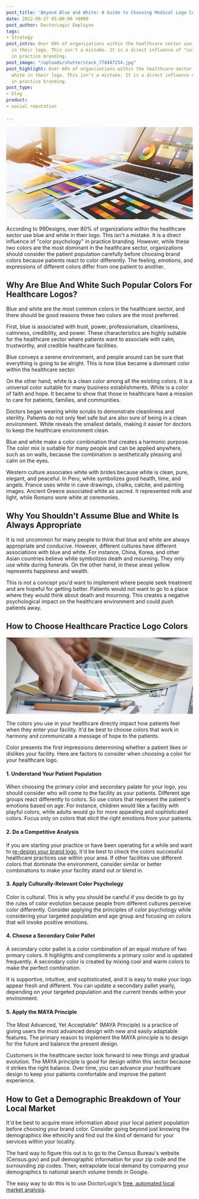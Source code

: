 ```yaml
---
post_title: 'Beyond Blue and White: A Guide to Choosing Medical Logo Colors'
date: 2022-09-27 05:00:00 +0000
post_author: DoctorLogic Employee
tags:
- Strategy
post_intro: Over 80% of organizations within the healthcare sector use blue and white
  in their logo. This isn't a mistake. It is a direct influence of "color psychology"
  in practice branding.
post_image: "/uploads/shutterstock_778487254.jpg"
post_highlight: Over 80% of organizations within the healthcare sector use blue and
  white in their logo. This isn't a mistake. It is a direct influence of "color psychology"
  in practice branding.
post_type:
- blog
product:
- social reputation

---
```

![](/uploads/shutterstock_1017155545.jpg)

According to 99Designs, over 80% of organizations within the healthcare sector use blue and white in their logo. This isn't a mistake. It is a direct influence of "color psychology" in practice branding. However, while these two colors are the most dominant in the healthcare sector, organizations should consider the patient population carefully before choosing brand colors because patients react to color differently. The feeling, emotions, and expressions of different colors differ from one patient to another.

## **Why Are Blue And White Such Popular Colors For Healthcare Logos?**

Blue and white are the most common colors in the healthcare sector, and there should be good reasons these two colors are the most preferred.

First, blue is associated with trust, power, professionalism, cleanliness, calmness, credibility, and power. These characteristics are highly suitable for the healthcare sector where patients want to associate with calm, trustworthy, and credible healthcare facilities.

Blue conveys a serene environment, and people around can be sure that everything is going to be alright. This is how blue became a dominant color within the healthcare sector.

On the other hand, white is a clean color among all the existing colors. It is a universal color suitable for many business establishments. White is a color of faith and hope. It became to show that those in healthcare have a mission to care for patients, families, and communities.

Doctors began wearing white scrubs to demonstrate cleanliness and sterility. Patients do not only feel safe but are also sure of being in a clean environment. White reveals the smallest details, making it easier for doctors to keep the healthcare environment clean.

Blue and white make a color combination that creates a harmonic purpose. The color mix is suitable for many people and can be applied anywhere, such as on walls, because the combination is aesthetically pleasing and calm on the eyes.

Western culture associates white with brides because white is clean, pure, elegant, and peaceful. In Peru, white symbolizes good health, time, and angels. France uses white in cave drawings, chalks, calcite, and painting images. Ancient Greece associated white as sacred. It represented milk and light, while Romans wore white at ceremonies.

## **Why You Shouldn't Assume Blue and White Is Always Appropriate**

It is not uncommon for many people to think that blue and white are always appropriate and conducive. However, different cultures have different associations with blue and white. For instance, China, Korea, and other Asian countries believe white symbolizes death and mourning. They only use white during funerals. On the other hand, in these areas yellow represents happiness and wealth.

This is not a concept you'd want to implement where people seek treatment and are hopeful for getting better. Patients would not want to go to a place where they would think about death and mourning. This creates a negative psychological impact on the healthcare environment and could push patients away.

## **How to Choose Healthcare Practice Logo Colors**

![](/uploads/shutterstock_556166371.jpg)

The colors you use in your healthcare directly impact how patients feel when they enter your facility. It'd be best to choose colors that work in harmony and communicate a message of hope to the patients.

Color presents the first impressions determining whether a patient likes or dislikes your facility. Here are factors to consider when choosing a color for your healthcare logo.

#### **1. Understand Your Patient Population**

When choosing the primary color and secondary palate for your logo, you should consider who will come to the facility as your patients. Different age groups react differently to colors. So use colors that represent the patient's emotions based on age. For instance, children would like a facility with playful colors, while adults would go for more appealing and sophisticated colors. Focus only on colors that elicit the right emotions from your patients.

#### **2. Do a Competitive Analysis**

If you are starting your practice or have been operating for a while and want to [re-design your brand logo](https://doctorlogic.com/blog/8-essential-tips-for-designing-your-brand-logo), it'd be best to check the colors successful healthcare practices use within your area. If other facilities use different colors that dominate the environment, consider similar or better combinations to make your facility stand out or blend in.

#### **3. Apply Culturally-Relevant Color Psychology**

Color is cultural. This is why you should be careful if you decide to go by the rules of color evolution because people from different cultures perceive color differently. Consider applying the principles of color psychology while considering your targeted population and age group and focusing on colors that will invoke positive emotions.

#### **4. Choose a Secondary Color Pallet**

A secondary color pallet is a color combination of an equal mixture of two primary colors. It highlights and compliments a primary color and is updated frequently. A secondary color is created by mixing cool and warm colors to make the perfect combination.

It is supportive, intuitive, and sophisticated, and it is easy to make your logo appear fresh and different. You can update a secondary pallet yearly, depending on your targeted population and the current trends within your environment.

#### **5. Apply the MAYA Principle**

The Most Advanced, Yet Acceptable" (MAYA Principle) is a practice of giving users the most advanced design with new and easily adaptable features. The primary reason to implement the MAYA principle is to design for the future and balance the present design.

Customers in the healthcare sector look forward to new things and gradual evolution. The MAYA principle is good for design within this sector because it strikes the right balance. Over time, you can advance your healthcare design to keep your patients comfortable and improve the patient experience.

## **How to Get a Demographic Breakdown of Your Local Market**

It'd be best to acquire more information about your local patient population before choosing your brand color. Consider going beyond just knowing the demographics like ethnicity and find out the kind of demand for your services within your locality.

The hard way to figure this out is to go to the Census Bureau's website (Census.gov) and pull demographic information for your zip code and the surrounding zip codes. Then, extrapolate local demand by comparing your demographics to national search volume trends in Google.

The easy way to do this is to use DoctorLogic’s [free, automated local market analysis](https://doctorlogic.com/analysis).